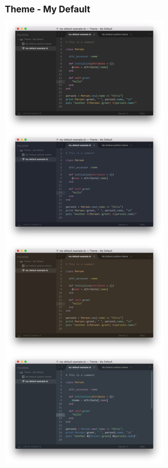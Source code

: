 # Theme - My Default

![](https://raw.githubusercontent.com/bumfo/sublime-better-default-theme/master/screenshots/screenshot_eighties.png)
![](https://raw.githubusercontent.com/bumfo/sublime-better-default-theme/master/screenshots/screenshot_ocean.png)
![](https://raw.githubusercontent.com/bumfo/sublime-better-default-theme/master/screenshots/screenshot_mocha.png)
![](https://raw.githubusercontent.com/bumfo/sublime-better-default-theme/master/screenshots/screenshot_mariana.png)
